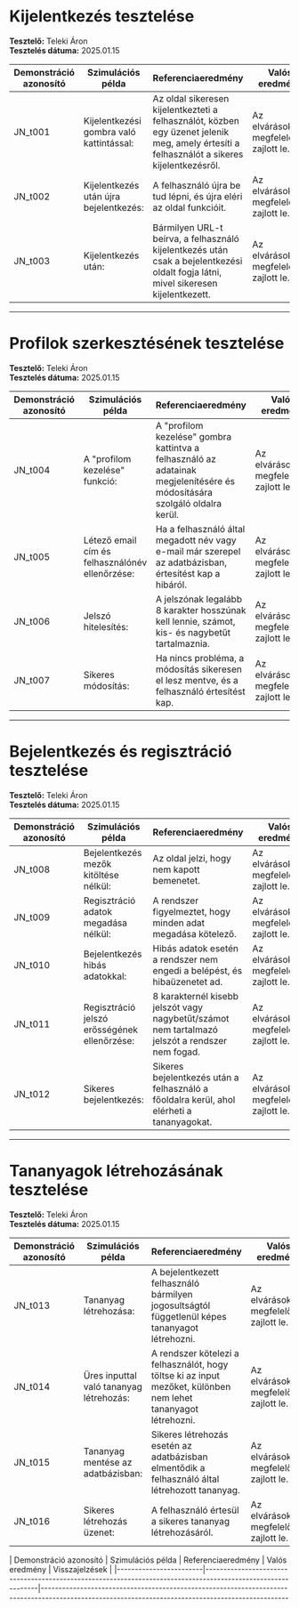 # Kijelentkezés tesztelése

**Tesztelő:** Teleki Áron  
**Tesztelés dátuma:** 2025.01.15  

| Demonstráció azonosító | Szimulációs példa                                                                                                          | Referenciaeredmény                                                                                                                                      | Valós eredmény                                                                                                                       | Visszajelzések                                           |
|------------------------|--------------------------------------------------------------------------------------------------------------------------|---------------------------------------------------------------------------------------------------------------------------------------------------------|-------------------------------------------------------------------------------------------------------------------------------------|----------------------------------------------------------|
| JN_t001               | Kijelentkezési gombra való kattintással:                                                                                  | Az oldal sikeresen kijelentkezteti a felhasználót, közben egy üzenet jelenik meg, amely értesíti a felhasználót a sikeres kijelentkezésről.               | Az elvárásoknak megfelelően zajlott le.                                                                                             | Nem észleltem olyan jeleket, amelyek hibára utalnának.   |
| JN_t002               | Kijelentkezés után újra bejelentkezés:                                                                                    | A felhasználó újra be tud lépni, és újra eléri az oldal funkcióit.                                                                                       | Az elvárásoknak megfelelően zajlott le.                                                                                             | Nem észleltem olyan jeleket, amelyek hibára utalnának.   |
| JN_t003               | Kijelentkezés után:                                                                                                      | Bármilyen URL-t beírva, a felhasználó kijelentkezés után csak a bejelentkezési oldalt fogja látni, mivel sikeresen kijelentkezett.                        | Az elvárásoknak megfelelően zajlott le.                                                                                             | Nem észleltem olyan jeleket, amelyek hibára utalnának.   |

---

# Profilok szerkesztésének tesztelése

**Tesztelő:** Teleki Áron  
**Tesztelés dátuma:** 2025.01.15  

| Demonstráció azonosító | Szimulációs példa                                                                                          | Referenciaeredmény                                                                                     | Valós eredmény                                                   | Visszajelzések                     |
|------------------------|----------------------------------------------------------------------------------------------------------|--------------------------------------------------------------------------------------------------------|------------------------------------------------------------------|------------------------------------|
| JN_t004               | A "profilom kezelése" funkció:                                                                            | A "profilom kezelése" gombra kattintva a felhasználó az adatainak megjelenítésére és módosítására szolgáló oldalra kerül. | Az elvárásoknak megfelelően zajlott le.                         | Nincs észrevétel.                  |
| JN_t005               | Létező email cím és felhasználónév ellenőrzése:                                                           | Ha a felhasználó által megadott név vagy e-mail már szerepel az adatbázisban, értesítést kap a hibáról. | Az elvárásoknak megfelelően zajlott le.                         | Nincs észrevétel.                  |
| JN_t006               | Jelszó hitelesítés:                                                                                       | A jelszónak legalább 8 karakter hosszúnak kell lennie, számot, kis- és nagybetűt tartalmaznia.         | Az elvárásoknak megfelelően zajlott le.                         | Nincs észrevétel.                  |
| JN_t007               | Sikeres módosítás:                                                                                       | Ha nincs probléma, a módosítás sikeresen el lesz mentve, és a felhasználó értesítést kap.              | Az elvárásoknak megfelelően zajlott le.                         | Nincs észrevétel.                  |

---

# Bejelentkezés és regisztráció tesztelése

**Tesztelő:** Teleki Áron  
**Tesztelés dátuma:** 2025.01.15  

| Demonstráció azonosító | Szimulációs példa                                                                                | Referenciaeredmény                                                                              | Valós eredmény                                                   | Visszajelzések                     |
|------------------------|------------------------------------------------------------------------------------------------|-----------------------------------------------------------------------------------------------|------------------------------------------------------------------|------------------------------------|
| JN_t008               | Bejelentkezés mezők kitöltése nélkül:                                                           | Az oldal jelzi, hogy nem kapott bemenetet.                                                    | Az elvárásoknak megfelelően zajlott le.                         | Szükséges javítás.                 |
| JN_t009               | Regisztráció adatok megadása nélkül:                                                            | A rendszer figyelmeztet, hogy minden adat megadása kötelező.                                   | Az elvárásoknak megfelelően zajlott le.                         | Javítani szükséges.                |
| JN_t010               | Bejelentkezés hibás adatokkal:                                                                 | Hibás adatok esetén a rendszer nem engedi a belépést, és hibaüzenetet ad.                     | Az elvárásoknak megfelelően zajlott le.                         | Nem észleltem hibára utaló jeleket. |
| JN_t011               | Regisztráció jelszó erősségének ellenőrzése:                                                   | 8 karakternél kisebb jelszót vagy nagybetűt/számot nem tartalmazó jelszót a rendszer nem fogad. | Az elvárásoknak megfelelően zajlott le.                         | Nem észleltem hibára utaló jeleket. |
| JN_t012               | Sikeres bejelentkezés:                                                                         | Sikeres bejelentkezés után a felhasználó a főoldalra kerül, ahol elérheti a tananyagokat.      | Az elvárásoknak megfelelően zajlott le.                         | Nem észleltem hibára utaló jeleket. |

---

# Tananyagok létrehozásának tesztelése

**Tesztelő:** Teleki Áron  
**Tesztelés dátuma:** 2025.01.15  

| Demonstráció azonosító | Szimulációs példa                                                                                             | Referenciaeredmény                                                                                                                                  | Valós eredmény                                                   | Visszajelzések                                           |
|------------------------|-------------------------------------------------------------------------------------------------------------|-----------------------------------------------------------------------------------------------------------------------------------------------------|------------------------------------------------------------------|----------------------------------------------------------|
| JN_t013               | Tananyag létrehozása:                                                                                        | A bejelentkezett felhasználó bármilyen jogosultságtól függetlenül képes tananyagot létrehozni.                                                      | Az elvárásoknak megfelelően zajlott le.                         | Nem észleltem olyan jeleket, amelyek hibára utalnának.   |
| JN_t014               | Üres inputtal való tananyag létrehozás:                                                                     | A rendszer kötelezi a felhasználót, hogy töltse ki az input mezőket, különben nem lehet tananyagot létrehozni.                                       | Az elvárásoknak megfelelően zajlott le.                         | Nem észleltem olyan jeleket, amelyek hibára utalnának.   |
| JN_t015               | Tananyag mentése az adatbázisban:                                                                             | Sikeres létrehozás esetén az adatbázisban elmentődik a felhasználó által létrehozott tananyag.                                                       | Az elvárásoknak megfelelően zajlott le.                         | Nem észleltem olyan jeleket, amelyek hibára utalnának.   |
| JN_t016               | Sikeres létrehozás üzenet:                                                                                   | A felhasználó értesül a sikeres tananyag létrehozásáról.                                                                                             | Az elvárásoknak megfelelően zajlott le.                         | Nem észleltem olyan jeleket, amelyek hibára utalnának.   |

| Demonstráció azonosító | Szimulációs példa                                                                                             | Referenciaeredmény                                                                                                                                  | Valós eredmény                                                   | Visszajelzések                                           |
|------------------------|-------------------------------------------------------------------------------------------------------------|---------------------------------------------------------------------------------------------------------------------------------------------------



